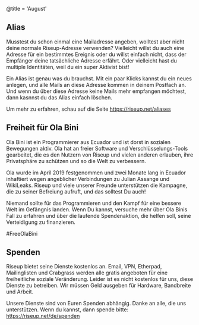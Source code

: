 @title = 'August'

Alias
-----

Musstest du schon einmal eine Mailadresse angeben, wolltest aber nicht deine normale Riseup-Adresse verwenden? Vielleicht willst du auch eine Adresse für ein bestimmtes Ereignis oder du willst einfach nicht, dass der Empfänger deine tatsächliche Adresse erfährt. Oder vielleicht hast du multiple Identitäten, weil du ein super Aktivist bist!

Ein Alias ist genau was du brauchst. Mit ein paar Klicks kannst du ein neues anlegen, und alle Mails an diese Adresse kommen in deinem Postfach an. Und wenn du über diese Adresse keine Mails mehr empfangen möchtest, dann kasnnst du das Alias einfach löschen.

Um mehr zu erfahren, schau auf die Seite https://riseup.net/aliases

Freiheit für Ola Bini
---------------------

Ola Bini ist ein Programmierer aus Ecuador und ist dorst in sozialen Bewegungen aktiv. Ola hat an freier Software und Verschlüsselungs-Tools gearbeitet, die es den Nutzern von Riseup und vielen anderen erlauben, ihre Privatsphäre zu schützen und so die Welt zu verbessern.

Ola wurde im April 2019 festgenommen und zwei Monate lang in Ecuador inhaftiert wegen angeblicher Verbindungen zu Julian Assange und WikiLeaks. Riseup und viele unserer Freunde unterstützen die Kampagne, die zu seiner Befreiung aufruft, und das solltest Du auch!

Niemand sollte für das Programmieren und den Kampf für eine bessere Welt im Gefängnis landen. Wenn Du kannst, versuche mehr über Ola Binis Fall zu erfahren und über die laufende Spendenaktion, die helfen soll, seine Verteidigung zu finanzieren.

&#35;FreeOlaBini

Spenden
-------

Riseup bietet seine Dienste kostenlos an. Email, VPN, Etherpad, Mailinglisten und Crabgrass werden alle gratis angeboten für eine freiheitliche soziale Veränderung. Leider ist es nicht kostenlos für uns, diese Dienste zu betreiben. Wir müssen Geld ausgeben für Hardware, Bandbreite und Arbeit.

Unsere Dienste sind von Euren Spenden abhängig. Danke an alle, die uns unterstützen. Wenn du kannst, dann spende bitte: https://riseup.net/de/spenden
